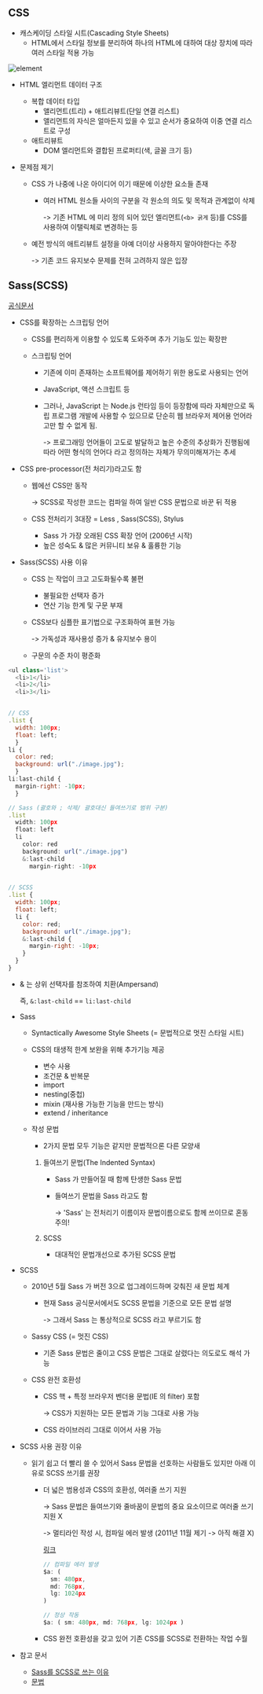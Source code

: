 ## CSS   

- 캐스케이딩 스타일 시트(Cascading Style Sheets)     
  - HTML에서 스타일 정보를 분리하여 하나의 HTML에 대하여 대상 장치에 따라 여러 스타일 적용 가능        

![element](CSS_image/element.jpg)

- HTML 엘리먼트 데이터 구조   
  - 복합 데이터 타입    
    - 앨리먼트(트리) + 애트리뷰트(단일 연결 리스트)       
    - 앨리먼트의 자식은 얼마든지 있을 수 있고 순서가 중요하여 이중 연결 리스트로 구성     
  - 애트리뷰트   
    - DOM 엘리먼트와 결합된 프로퍼티(색, 글꼴 크기 등)    



- 문제점 제기    

  - CSS 가 나중에 나온 아이디어 이기 때문에 이상한 요소들 존재    

    - 여러 HTML 원소들 사이의 구분을 각 원소의 의도 및 목적과 관계없이 삭제      

      -> 기존 HTML 에 미리 정의 되어 있던 엘리먼트(`<b> 굵게` 등)를 CSS를 사용하여 이탤릭체로 변경하는 등     

  - 예전 방식의 애트리뷰트 설정을 아예 더이상 사용하지 말아야한다는 주장    

    -> 기존 코드 유지보수 문제를 전혀 고려하지 않은 입장     



## Sass(SCSS)   

[공식문서](https://sass-lang.com/)  

- CSS를 확장하는 스크립팅 언어   

  - CSS를 편리하게 이용할 수 있도록 도와주며 추가 기능도 있는 확장판        

  - 스크립팅 언어   

    - 기존에 이미 존재하는 소프트웨어를 제어하기 위한 용도로 사용되는 언어     

    - JavaScript, 액션 스크립트 등   

    - 그러나, JavaScript 는 Node.js 런타임 등이 등장함에 따라 자체만으로 독립 프로그램 개발에 사용할 수 있으므로 단순히 웹 브라우저 제어용 언어라고만 할 수 없게 됨. 

      -> 프로그래밍 언어들이 고도로 발달하고 높은 수준의 추상화가 진행됨에 따라 어떤 형식의 언어다 라고 정의하는 자체가 무의미해져가는 추세   



- CSS pre-processor(전 처리기)라고도 함   

  - 웹에선 CSS만 동작   

    -> SCSS로 작성한 코드는 컴파일 하여 일반 CSS 문법으로 바꾼 뒤 적용    

  - CSS 전처리기 3대장 = Less , Sass(SCSS), Stylus    

    - Sass 가 가장 오래된 CSS 확장 언어 (2006년 시작)        
    - 높은 성숙도 & 많은 커뮤니티 보유 & 훌륭한 기능    



- Sass(SCSS) 사용 이유   

  - CSS 는 작업이 크고 고도화될수록 불편    

    - 불필요한 선택자 증가    
    - 연산 기능 한계 및 구문 부재    

  - CSS보다 심플한 표기법으로 구조화하여 표현 가능    

    -> 가독성과 재사용성 증가 & 유지보수 용이    

  - 구문의 수준 차이 평준화    



```javascript
<ul class='list'>
  <li>1</li>
  <li>2</li>
  <li>3</li>


// CSS 
.list {
  width: 100px;
  float: left;
  }
li {
  color: red;
  background: url("./image.jpg");
  }
li:last-child {
  margin-right: -10px;
  }
```

```javascript
// Sass (괄호와 ; 삭제/ 괄호대신 들여쓰기로 범위 구분)  
.list
  width: 100px
  float: left
  li
    color: red
    background: url("./image.jpg")
    &:last-child
      margin-right: -10px
      
```

```javascript
// SCSS 
.list {
  width: 100px;
  float: left;
  li {
    color: red;
    background: url("./image.jpg");
    &:last-child {
      margin-right: -10px;
    }
  }
}
```

- & 는 상위 선택자를 참조하여 치환(Ampersand)        

  즉, `&:last-child` == `li:last-child`   



- Sass   

  - Syntactically Awesome Style Sheets (= 문법적으로 멋진 스타일 시트)       

  - CSS의 태생적 한계 보완을 위해 추가기능 제공  

    - 변수 사용   
    - 조건문 & 반복문   
    - import    
    - nesting(중첩)       
    - mixin (재사용 가능한 기능을 만드는 방식)       
    - extend / inheritance         

  - 작성 문법   

    - 2가지 문법 모두 기능은 같지만 문법적으론 다른 모양새     

    1. 들여쓰기 문법(The Indented Syntax)   

       - Sass 가 만들어질 때 함께 탄생한 Sass 문법      

       - 들여쓰기 문법을 Sass 라고도 함   

         -> 'Sass' 는 전처리기 이름이자 문법이름으로도 함께 쓰이므로 혼동 주의!    

    2. SCSS    
       - 대대적인 문법개선으로 추가된 SCSS 문법        

    

- SCSS    

  - 2010년 5월 Sass 가 버전 3으로 업그레이드하며 갖춰진 새 문법 체계       

    - 현재 Sass 공식문서에서도 SCSS 문법을 기준으로 모든 문법 설명          

      ->  그래서 Sass 는 통상적으로 SCSS 라고 부르기도 함   

  - Sassy CSS (= 멋진 CSS)       

    - 기존 Sass 문법은 줄이고 CSS 문법은 그대로 살렸다는 의도로도 해석 가능    

  - CSS 완전 호환성    

    - CSS 핵 + 특정 브라우저 벤더용 문법(IE 의 filter) 포함   

      -> CSS가 지원하는 모든 문법과 기능 그대로 사용 가능    

    - CSS 라이브러리 그대로 이어서 사용 가능   



- SCSS 사용 권장 이유     
  - 읽기 쉽고 더 빨리 쓸 수 있어서 Sass 문법을 선호하는 사람들도 있지만 아래 이유로 SCSS 쓰기를 권장   

    - 더 넓은 범용성과 CSS의 호환성, 여러줄 쓰기 지원   

      -> Sass 문법은 들여쓰기와 줄바꿈이 문법의 중요 요소이므로 여러줄 쓰기 지원 X   

      -> 멀티라인 작성 시, 컴파일 에러 발생 (2011년 11월 제기 -> 아직 해결 X)    

      [링크](https://github.com/sass/sass/issues/216)     

      ```javascript
      // 컴파일 에러 발생
      $a: (
        sm: 480px,
        md: 768px,
        lg: 1024px
      )
      
      // 정상 작동 
      $a: ( sm: 480px, md: 768px, lg: 1024px )
      ```

    - CSS 완전 호환성을 갖고 있어 기존 CSS를 SCSS로 전환하는 작업 수월          



- 참고 문서   
  - [Sass를 SCSS로 쓰는 이유](https://designmeme.github.io/ko/blog/write-sass-with-scss/)     
  - [문법](https://heropy.blog/2018/01/31/sass/)  